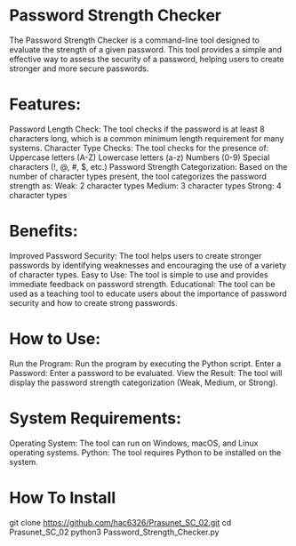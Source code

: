 # Password Strength Checker
The Password Strength Checker is a command-line tool designed to evaluate the strength of a given password. This tool provides a simple and effective way to assess the security of a password, helping users to create stronger and more secure passwords.

# Features:

Password Length Check: The tool checks if the password is at least 8 characters long, which is a common minimum length requirement for many systems.
Character Type Checks: The tool checks for the presence of:
Uppercase letters (A-Z)
Lowercase letters (a-z)
Numbers (0-9)
Special characters (!, @, #, $, etc.)
Password Strength Categorization: Based on the number of character types present, the tool categorizes the password strength as:
Weak: 2 character types
Medium: 3 character types
Strong: 4 character types

# Benefits:

Improved Password Security: The tool helps users to create stronger passwords by identifying weaknesses and encouraging the use of a variety of character types.
Easy to Use: The tool is simple to use and provides immediate feedback on password strength.
Educational: The tool can be used as a teaching tool to educate users about the importance of password security and how to create strong passwords.

# How to Use:

Run the Program: Run the program by executing the Python script.
Enter a Password: Enter a password to be evaluated.
View the Result: The tool will display the password strength categorization (Weak, Medium, or Strong).

# System Requirements:

Operating System: The tool can run on Windows, macOS, and Linux operating systems.
Python: The tool requires Python to be installed on the system.

# How To Install

git clone https://github.com/hac6326/Prasunet_SC_02.git
cd Prasunet_SC_02
python3 Password_Strength_Checker.py
